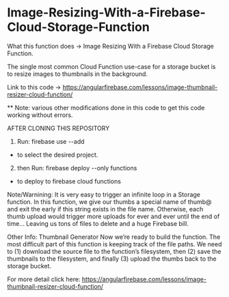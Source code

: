 # Image-Resizing-With-a-Firebase-Cloud-Storage-Function

What this function does -> Image Resizing With a Firebase Cloud Storage Function.

The single most common Cloud Function use-case for a storage bucket is to resize images to thumbnails in the background.

Link to this code -> https://angularfirebase.com/lessons/image-thumbnail-resizer-cloud-function/


** Note: various other modifications done in this code to get this code working without errors.


AFTER CLONING THIS REPOSITORY
1. Run: firebase use --add
- to select the desired project.

2. then Run: firebase deploy --only functions
- to deploy to firebase cloud functions


Note/Warnining:
It is very easy to trigger an infinite loop in a Storage function. In this function, we give our thumbs a special name of thumb@ and exit the early if this string exists in the file name. Otherwise, each thumb upload would trigger more uploads for ever and ever until the end of time… Leaving us tons of files to delete and a huge Firebase bill.

Other Info:
Thumbnail Generator
Now we’re ready to build the function. The most difficult part of this function is keeping track of the file paths. We need to (1) download the source file to the function’s filesystem, then (2) save the thumbnails to the filesystem, and finally (3) upload the thumbs back to the storage bucket.

For more detail click here: https://angularfirebase.com/lessons/image-thumbnail-resizer-cloud-function/